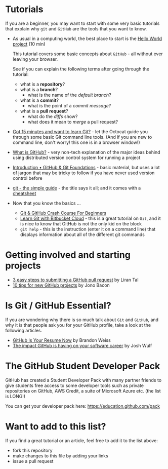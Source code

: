 # Tutorials

If you are a beginner, you may want to start with some very basic 
tutorials that explain why `git` and `GitHub` are the tools that you want 
to know.

- As usual in a computing world, the best place to start is 
the [Hello World project](https://guides.github.com/activities/hello-world/) (10 min) 

    This tutorial covers some basic concepts about `GitHub` - all without
    ever leaving your browser. 
    
    See if you can
    explain the following terms after going through the tutorial:
    - what is a __repository__?
    - what is a __branch__?
        - what is the name of the _default branch_?
    - what is a __commit__?
        - what is the point of a _commit message_? 
    - what is a __pull request__?
        - what do the _diffs_ show? 
        - what does it mean to _merge_ a pull request? 

- [Got 15 minutes and want to learn Git?](https://try.github.io/levels/1/challenges/1) - let the Octocat guide you through
some basic Git command line tools. (And if you are new to command line, don't worry! this one is in a browser window!) 

- [What is GitHub?](https://www.youtube.com/watch?v=w3jLJU7DT5E) - very non-tech explanation of the major ideas behind using distributed version control system for running a project  

- [Introduction • GitHub & Git Foundations](https://www.youtube.com/watch?v=FyfwLX4HAxM) - basic material, but uses a lot of jargon that may be tricky to follow if you have never used version control before 

- [git - the simple guide](http://rogerdudler.github.io/git-guide/) - the title says it all; and it comes with a [cheatsheet](http://rogerdudler.github.io/git-guide/files/git_cheat_sheet.pdf) 
        
- Now that you know the basics ...
    - [Git & GitHub Crash Course For Beginners](https://www.youtube.com/watch?v=SWYqp7iY_Tc)  
    - [Learn Git with Bitbucket Cloud](https://www.atlassian.com/git/tutorials/learn-git-with-bitbucket-cloud) - this is a great tutorial on `Git`, and it is nice to know that GitHub is not the only kid on the block 
    - `git help` - this is the instruction (enter it on a command line) that displays information about all of the different git commands      
    

# Getting involved and starting projects
- [3 easy steps to submitting a GitHub pull request](https://opensource.com/life/16/3/submit-github-pull-request?utm_campaign=intrel) by Liran Tal
- [10 tips for new GitHub projects](https://opensource.com/business/16/6/10-tips-new-github-projects?utm_campaign=intrel) by Jono Bacon 
    

# Is Git / GitHub Essential? 

If you are wondering why there is so much talk about `Git` and `GitHub`, and why it is
that people ask you for your GitHub profile, take a look at the following articles. 

- [GitHub Is Your Resume Now](http://anti-pattern.com/github-is-your-resume-now) by Brandon Weiss
- [The impact GitHub is having on your software career](https://opensource.com/article/17/3/impact-github-software-career) by Josh Wulf 

# The GitHub Student Developer Pack

GitHub has created a Student Developer Pack with many partner friends to give students free access to some developer tools such as private repositories on GitHub, AWS Credit, a suite of Microsoft Azure etc. (the list is LONG!) 

You can get your developer pack here: https://education.github.com/pack

# Want to add  to this list? 

If you find a great tutorial or an article, feel free to add it to the list above:

- fork this repository
- make changes to this file by adding your links
- issue a pull request 
